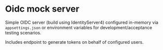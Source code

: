 # Oidc mock server

Simple OIDC server (build using IdentityServer4) configured in-memory via `appsettings.json` or environment variables for development/acceptance testing scenarios. 

Includes endpoint to generate tokens on behalf of configured users.
